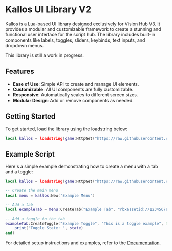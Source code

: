 # Kallos UI Library V2

Kallos is a Lua-based UI library designed exclusively for Vision Hub V3. It provides a modular and customizable framework to create a stunning and functional user interface for the script hub. The library includes built-in components like labels, toggles, sliders, keybinds, text inputs, and dropdown menus.

This library is still a work in progress.
## Features

- **Ease of Use**: Simple API to create and manage UI elements.
- **Customizable**: All UI components are fully customizable.
- **Responsive**: Automatically scales to different screen sizes.
- **Modular Design**: Add or remove components as needed.

## Getting Started

To get started, load the library using the loadstring below:

```lua
local kallos = loadstring(game:HttpGet("https://raw.githubusercontent.com/Vision-Software-LLC/Kallos-V2/refs/heads/main/source.min.lua"))()
```

## Example Script

Here's a simple example demonstrating how to create a menu with a tab and a toggle:

```lua
local kallos = loadstring(game:HttpGet("https://raw.githubusercontent.com/Vision-Software-LLC/Kallos-V2/refs/heads/main/source.min.lua"))()

-- Create the main menu
local menu = kallos:New("Example Menu")

-- Add a tab
local exampleTab = menu:CreateTab("Example Tab", "rbxassetid://123456789")

-- Add a toggle to the tab
exampleTab:CreateToggle("Example Toggle", "This is a toggle example", false, function(state)
    print("Toggle State: ", state)
end)
```

For detailed setup instructions and examples, refer to the [Documentation](https\://github.com/Vision-Software-LLC/Kallos-V2/blob/main/documentation.md).
